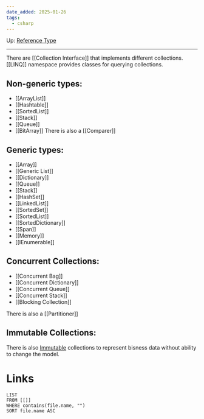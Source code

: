 ```yaml
---
date_added: 2025-01-26
tags:
  - csharp
---
```

Up: [Reference Type](Reference%20Type.md)
___
There are [[Collection Interface]] that implements different collections.
[[LINQ]] namespace provides classes for querying collections.
## Non-generic types:
- [[ArrayList]]
- [[Hashtable]]
- [[SortedList]]
- [[Stack]]
- [[Queue]]
- [[BitArray]]
There is also a [[Comparer]] 
## Generic types:
- [[Array]]
- [[Generic List]]
- [[Dictionary]]
- [[Queue]]
- [[Stack]]
- [[HashSet]]
- [[LinkedList]]
- [[SortedSet]]
- [[SortedList]]
- [[SortedDictionary]]
- [[Span]]
- [[Memory]]
- [[IEnumerable]]
## Concurrent Collections:
- [[Concurrent Bag]]
- [[Concurrent Dictionary]]
- [[Concurrent Queue]]
- [[Concurrent Stack]]
- [[Blocking Collection]]

There is also a [[Partitioner]]

## Immutable Collections:

There is also [Immutable](Immutable.md) collections to represent bisness data without ability to change the model.

# Links
```dataview
LIST
FROM [[]]
WHERE contains(file.name, "")
SORT file.name ASC
```
